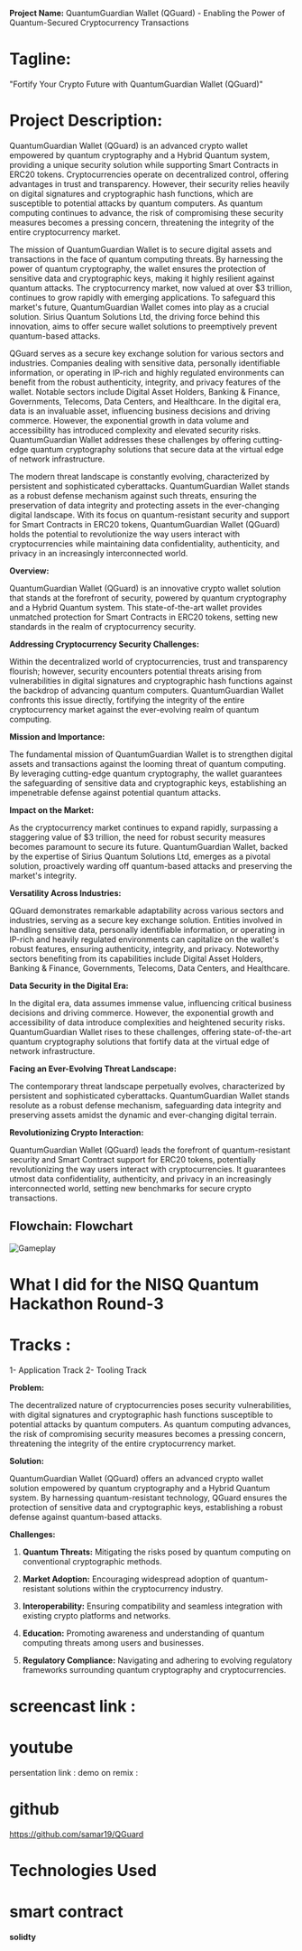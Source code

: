 **Project Name:**
QuantumGuardian Wallet (QGuard) - Enabling the Power of Quantum-Secured Cryptocurrency Transactions

# Tagline:

"Fortify Your Crypto Future with QuantumGuardian Wallet (QGuard)"

# Project Description:
QuantumGuardian Wallet (QGuard) is an advanced crypto wallet empowered by quantum cryptography and a Hybrid Quantum system, providing a unique security solution while supporting Smart Contracts in ERC20 tokens. Cryptocurrencies operate on decentralized control, offering advantages in trust and transparency. However, their security relies heavily on digital signatures and cryptographic hash functions, which are susceptible to potential attacks by quantum computers. As quantum computing continues to advance, the risk of compromising these security measures becomes a pressing concern, threatening the integrity of the entire cryptocurrency market.

The mission of QuantumGuardian Wallet is to secure digital assets and transactions in the face of quantum computing threats. By harnessing the power of quantum cryptography, the wallet ensures the protection of sensitive data and cryptographic keys, making it highly resilient against quantum attacks. The cryptocurrency market, now valued at over $3 trillion, continues to grow rapidly with emerging applications. To safeguard this market's future, QuantumGuardian Wallet comes into play as a crucial solution. Sirius Quantum Solutions Ltd, the driving force behind this innovation, aims to offer secure wallet solutions to preemptively prevent quantum-based attacks.

QGuard serves as a secure key exchange solution for various sectors and industries. Companies dealing with sensitive data, personally identifiable information, or operating in IP-rich and highly regulated environments can benefit from the robust authenticity, integrity, and privacy features of the wallet. Notable sectors include Digital Asset Holders, Banking & Finance, Governments, Telecoms, Data Centers, and Healthcare. In the digital era, data is an invaluable asset, influencing business decisions and driving commerce. However, the exponential growth in data volume and accessibility has introduced complexity and elevated security risks. QuantumGuardian Wallet addresses these challenges by offering cutting-edge quantum cryptography solutions that secure data at the virtual edge of network infrastructure.

The modern threat landscape is constantly evolving, characterized by persistent and sophisticated cyberattacks. QuantumGuardian Wallet stands as a robust defense mechanism against such threats, ensuring the preservation of data integrity and protecting assets in the ever-changing digital landscape. With its focus on quantum-resistant security and support for Smart Contracts in ERC20 tokens, QuantumGuardian Wallet (QGuard) holds the potential to revolutionize the way users interact with cryptocurrencies while maintaining data confidentiality, authenticity, and privacy in an increasingly interconnected world.


**Overview:**


QuantumGuardian Wallet (QGuard) is an innovative crypto wallet solution that stands at the forefront of security, powered by quantum cryptography and a Hybrid Quantum system. This state-of-the-art wallet provides unmatched protection for Smart Contracts in ERC20 tokens, setting new standards in the realm of cryptocurrency security.

**Addressing Cryptocurrency Security Challenges:**

Within the decentralized world of cryptocurrencies, trust and transparency flourish; however, security encounters potential threats arising from vulnerabilities in digital signatures and cryptographic hash functions against the backdrop of advancing quantum computers. QuantumGuardian Wallet confronts this issue directly, fortifying the integrity of the entire cryptocurrency market against the ever-evolving realm of quantum computing.

**Mission and Importance:**

The fundamental mission of QuantumGuardian Wallet is to strengthen digital assets and transactions against the looming threat of quantum computing. By leveraging cutting-edge quantum cryptography, the wallet guarantees the safeguarding of sensitive data and cryptographic keys, establishing an impenetrable defense against potential quantum attacks.

**Impact on the Market:**

As the cryptocurrency market continues to expand rapidly, surpassing a staggering value of $3 trillion, the need for robust security measures becomes paramount to secure its future. QuantumGuardian Wallet, backed by the expertise of Sirius Quantum Solutions Ltd, emerges as a pivotal solution, proactively warding off quantum-based attacks and preserving the market's integrity.

**Versatility Across Industries:**

QGuard demonstrates remarkable adaptability across various sectors and industries, serving as a secure key exchange solution. Entities involved in handling sensitive data, personally identifiable information, or operating in IP-rich and heavily regulated environments can capitalize on the wallet's robust features, ensuring authenticity, integrity, and privacy. Noteworthy sectors benefiting from its capabilities include Digital Asset Holders, Banking & Finance, Governments, Telecoms, Data Centers, and Healthcare.

**Data Security in the Digital Era:**

In the digital era, data assumes immense value, influencing critical business decisions and driving commerce. However, the exponential growth and accessibility of data introduce complexities and heightened security risks. QuantumGuardian Wallet rises to these challenges, offering state-of-the-art quantum cryptography solutions that fortify data at the virtual edge of network infrastructure.

**Facing an Ever-Evolving Threat Landscape:**

The contemporary threat landscape perpetually evolves, characterized by persistent and sophisticated cyberattacks. QuantumGuardian Wallet stands resolute as a robust defense mechanism, safeguarding data integrity and preserving assets amidst the dynamic and ever-changing digital terrain.

**Revolutionizing Crypto Interaction:**

QuantumGuardian Wallet (QGuard) leads the forefront of quantum-resistant security and Smart Contract support for ERC20 tokens, potentially revolutionizing the way users interact with cryptocurrencies. It guarantees utmost data confidentiality, authenticity, and privacy in an increasingly interconnected world, setting new benchmarks for secure crypto transactions.


## Flowchain: Flowchart 

![Gameplay](https://github.com/samar19/pic-/blob/master/Screen%20Shot%202023-07-07%20at%209.51.51%20AM.png)


# What I did for the NISQ Quantum Hackathon Round-3
# Tracks :
1- Application Track
2- Tooling Track


**Problem:**

The decentralized nature of cryptocurrencies poses security vulnerabilities, with digital signatures and cryptographic hash functions susceptible to potential attacks by quantum computers. As quantum computing advances, the risk of compromising security measures becomes a pressing concern, threatening the integrity of the entire cryptocurrency market.

**Solution:**

QuantumGuardian Wallet (QGuard) offers an advanced crypto wallet solution empowered by quantum cryptography and a Hybrid Quantum system. By harnessing quantum-resistant technology, QGuard ensures the protection of sensitive data and cryptographic keys, establishing a robust defense against quantum-based attacks.

**Challenges:**

1. **Quantum Threats:** Mitigating the risks posed by quantum computing on conventional cryptographic methods.

2. **Market Adoption:** Encouraging widespread adoption of quantum-resistant solutions within the cryptocurrency industry.

3. **Interoperability:** Ensuring compatibility and seamless integration with existing crypto platforms and networks.

4. **Education:** Promoting awareness and understanding of quantum computing threats among users and businesses.

5. **Regulatory Compliance:** Navigating and adhering to evolving regulatory frameworks surrounding quantum cryptography and cryptocurrencies.
 
# screencast link :
# youtube 
persentation link : 
demo on remix : 
# github 
https://github.com/samar19/QGuard

# Technologies Used
 # smart contract 
 **solidty**










